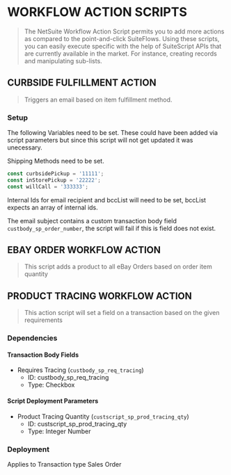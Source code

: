 # WORKFLOW ACTION SCRIPTS

> The NetSuite Workflow Action Script permits you to add more actions as compared to the point-and-click SuiteFlows. Using these scripts, you can easily execute specific with the help of SuiteScript APIs that are currently available in the market. For instance, creating records and manipulating sub-lists.

## CURBSIDE FULFILLMENT ACTION

> Triggers an email based on item fulfillment method.

### Setup

The following Variables need to be set. These could have been added via script parameters but since this script will not get updated it was unecessary.

Shipping Methods need to be set.

```javascript
const curbsidePickup = '11111';
const inStorePickup = '22222';
const willCall = '333333';
```

Internal Ids for email recipient and bccList will need to be set, bccList expects an array of internal ids.

The email subject contains a custom transaction body field `custbody_sp_order_number`, the script will fail if this is field does not exist.

## EBAY ORDER WORKFLOW ACTION

> This script adds a product to all eBay Orders based on order item quantity

## PRODUCT TRACING WORKFLOW ACTION

> This action script will set a field on a transaction based on the given requirements

### Dependencies

#### Transaction Body Fields

- Requires Tracing (`custbody_sp_req_tracing`)
  - ID: custbody_sp_req_tracing
  - Type: Checkbox

#### Script Deployment Parameters

- Product Tracing Quantity (`custscript_sp_prod_tracing_qty`)
  - ID: custscript_sp_prod_tracing_qty
  - Type: Integer Number

### Deployment

Applies to Transaction type Sales Order
